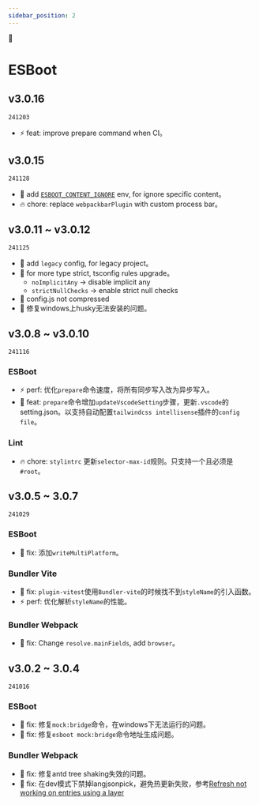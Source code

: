 ```yaml
---
sidebar_position: 2
---
```


🎨

# ESBoot

## v3.0.16

`241203`

- ⚡ feat: improve prepare command when CI。

## v3.0.15

`241128`

- 🚀 add [`ESBOOT_CONTENT_IGNORE`](../guides/environment-variables#esboot_content_ignore) env, for ignore specific content。
- 🔥 chore: replace `webpackbarPlugin` with custom process bar。

## v3.0.11 ~ v3.0.12

`241125`

- 🚀 add `legacy` config, for legacy project。
- 🚀 for more type strict, tsconfig rules upgrade。
  - `noImplicitAny` -> disable implicit any
  - `strictNullChecks` -> enable strict null checks
- 🐞 config.js not compressed
- 🐞 修复windows上husky无法安装的问题。

## v3.0.8 ~ v3.0.10

`241116`

### ESBoot

- ⚡ perf: 优化`prepare`命令速度，将所有同步写入改为异步写入。
- 🚀 feat: `prepare`命令增加`updateVscodeSetting`步骤，更新`.vscode`的setting.json。以支持自动配置`tailwindcss intellisense`插件的`config file`。

### Lint

- 🔥 chore: `stylintrc` 更新`selector-max-id`规则。只支持一个且必须是`#root`。

## v3.0.5 ~ 3.0.7

`241029`

### ESBoot

- 🐞 fix: 添加`writeMultiPlatform`。

### Bundler Vite

- 🐞 fix: `plugin-vitest`使用`Bundler-vite`的时候找不到`styleName`的引入函数。
- ⚡ perf: 优化解析`styleName`的性能。

### Bundler Webpack

- 🐞 fix: Change `resolve.mainFields`, add `browser`。

## v3.0.2 ~ 3.0.4

`241016`

### ESBoot

- 🐞 fix: 修复`mock:bridge`命令，在windows下无法运行的问题。
- 🐞 fix: 修复`esboot mock:bridge`命令地址生成问题。

### Bundler Webpack

- 🐞 fix: 修复antd tree shaking失效的问题。
- 🐞 fix: 在dev模式下禁掉langjsonpick，避免热更新失败，参考[Refresh not working on entries using a layer](https://github.com/pmmmwh/react-refresh-webpack-plugin/issues/867)

